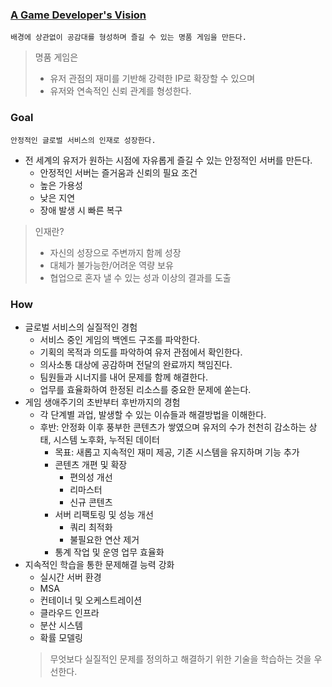 ### [A Game Developer's Vision](https://velog.io/@oak_cassia/A-Game-Developers-Vision)
`배경에 상관없이 공감대를 형성하며 즐길 수 있는 명품 게임을 만든다.`
> 명품 게임은
>  - 유저 관점의 재미를 기반해 강력한 IP로 확장할 수 있으며
>  - 유저와 연속적인 신뢰 관계를 형성한다.

### Goal
`안정적인 글로벌 서비스의 인재로 성장한다.`
- 전 세계의 유저가 원하는 시점에 자유롭게 즐길 수 있는 안정적인 서버를 만든다.
  - 안정적인 서버는 즐거움과 신뢰의 필요 조건
  - 높은 가용성
  - 낮은 지연
  - 장애 발생 시 빠른 복구

> 인재란?
>  - 자신의 성장으로 주변까지 함께 성장
>  - 대체가 불가능한/어려운 역량 보유
>  - 협업으로 혼자 낼 수 있는 성과 이상의 결과를 도출

### How
- 글로벌 서비스의 실질적인 경험
  - 서비스 중인 게임의 백엔드 구조를 파악한다. 
  - 기획의 목적과 의도를 파악하여 유저 관점에서 확인한다.
  - 의사소통 대상에 공감하며 전달의 완료까지 책임진다.
  - 팀원들과 시너지를 내어 문제를 함께 해결한다.
  - 업무를 효율화하여 한정된 리소스를 중요한 문제에 쏟는다.
- 게임 생애주기의 초반부터 후반까지의 경험
  - 각 단계별 과업, 발생할 수 있는 이슈들과 해결방법을 이해한다.
  - 후반: 안정화 이후 풍부한 콘텐츠가 쌓였으며 유저의 수가 천천히 감소하는 상태, 시스템 노후화, 누적된 데이터
    - 목표: 새롭고 지속적인 재미 제공, 기존 시스템을 유지하며 기능 추가
    - 콘텐츠 개편 및 확장
      - 편의성 개선
      - 리마스터
      - 신규 콘텐츠
    - 서버 리팩토링 및 성능 개선
      - 쿼리 최적화
      - 불필요한 연산 제거
    -  통계 작업 및 운영 업무 효율화
- 지속적인 학습을 통한 문제해결 능력 강화
  - 실시간 서버 환경
  - MSA
  - 컨테이너 및 오케스트레이션
  - 클라우드 인프라
  - 분산 시스템
  - 확률 모델링
  > 무엇보다 실질적인 문제를 정의하고 해결하기 위한 기술을 학습하는 것을 우선한다.

<!--
**oak-cassia/oak-cassia** is a ✨ _special_ ✨ repository because its `README.md` (this file) appears on your GitHub profile.

Here are some ideas to get you started:

- 🔭 I’m currently working on ...
- 🌱 I’m currently learning ...
- 👯 I’m looking to collaborate on ...
- 🤔 I’m looking for help with ...
- 💬 Ask me about ...
- 📫 How to reach me: ...
- 😄 Pronouns: ...
- ⚡ Fun fact: ...
-->
